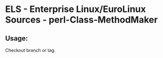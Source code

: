 # ELS - Enterprise Linux/EuroLinux Sources - perl-Class-MethodMaker 
## Usage:
  Checkout branch or tag.
